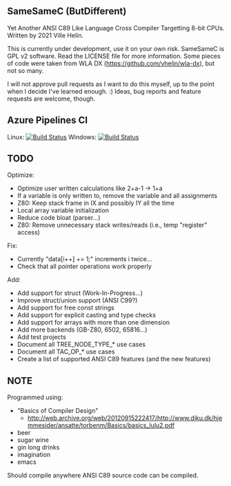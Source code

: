 SameSameC (ButDifferent)
------------------------

Yet Another ANSI C89 Like Language Cross Compiler Targetting 8-bit CPUs. Written by 2021 Ville Helin.

This is currently under development, use it on your own risk. SameSameC is GPL v2 software. Read the LICENSE file for more information. Some pieces of code were taken from WLA DX (https://github.com/vhelin/wla-dx), but not so many.

I will not approve pull requests as I want to do this myself, up to the point when I decide I've learned enough. :) Ideas, bug reports and feature requests are welcome, though.


Azure Pipelines CI
------------------

Linux: [![Build Status](https://dev.azure.com/villehelin0486/villehelin/_apis/build/status/vhelin.SameSameC%20Linux?branchName=master)](https://dev.azure.com/villehelin0486/villehelin/_build/latest?definitionId=4&branchName=master)
Windows: [![Build Status](https://dev.azure.com/villehelin0486/villehelin/_apis/build/status/vhelin.SameSameC%20Windows?branchName=master)](https://dev.azure.com/villehelin0486/villehelin/_build/latest?definitionId=5&branchName=master)


TODO
----

Optimize:

- Optimize user written calculations like 2+a-1 -> 1+a
- If a variable is only written to, remove the variable and all assignments
- Z80: Keep stack frame in IX and possibly IY all the time
- Local array variable initialization
- Reduce code bloat (parser...)
- Z80: Remove unnecessary stack writes/reads (i.e., temp "register" access)

Fix:

- Currently "data[i++] += 1;" increments i twice...
- Check that all pointer operations work properly

Add:

- Add support for struct (Work-In-Progress...)
- Improve struct/union support (ANSI C99?)
- Add support for free const strings
- Add support for explicit casting and type checks
- Add support for arrays with more than one dimension
- Add more backends (GB-Z80, 6502, 65816...)
- Add test projects
- Document all TREE_NODE_TYPE_* use cases
- Document all TAC_OP_* use cases
- Create a list of supported ANSI C89 features (and the new features)


NOTE
----

Programmed using:

- "Basics of Compiler Design"
  - http://web.archive.org/web/20120915222417/http://www.diku.dk/hjemmesider/ansatte/torbenm/Basics/basics_lulu2.pdf
- beer
- sugar wine
- gin long drinks
- imagination
- emacs

Should compile anywhere ANSI C89 source code can be compiled.
